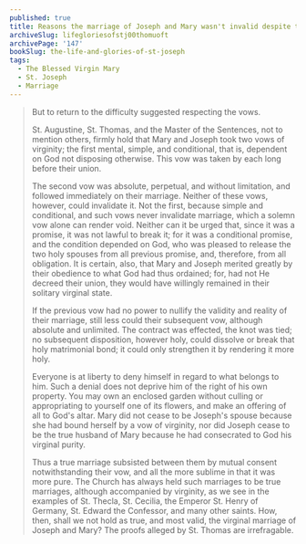 ```yaml
---
published: true
title: Reasons the marriage of Joseph and Mary wasn't invalid despite their vows of virginity
archiveSlug: lifegloriesofstj00thomuoft
archivePage: '147'
bookSlug: the-life-and-glories-of-st-joseph
tags:
  - The Blessed Virgin Mary
  - St. Joseph
  - Marriage
---
```


> But to return to the difficulty suggested respecting the vows.
>
> St. Augustine, St. Thomas, and the Master of the Sentences, not to mention others, firmly hold that Mary and Joseph took two vows of virginity; the first mental, simple, and conditional, that is, dependent on God not disposing otherwise. This vow was taken by each long before their union.
>
> The second vow was absolute, perpetual, and without limitation, and followed immediately on their marriage. Neither of these vows, however, could invalidate it. Not the first, because simple and conditional, and such vows never invalidate marriage, which a solemn vow alone can render void. Neither can it be urged that, since it was a promise, it was not lawful to break it; for it was a conditional promise, and the condition depended on God, who was pleased to release the two holy spouses from all previous promise, and, therefore, from all obligation. It is certain, also, that Mary and Joseph merited greatly by their obedience to what God had thus ordained; for, had not He decreed their union, they would have willingly remained in their solitary virginal state.
>
> If the previous vow had no power to nullify the validity and reality of their marriage, still less could their subsequent vow, although absolute and unlimited. The contract was effected, the knot was tied; no subsequent disposition, however holy, could dissolve or break that holy matrimonial bond; it could only strengthen it by rendering it more holy.
>
> Everyone is at liberty to deny himself in regard to what belongs to him. Such a denial does not deprive him of the right of his own property. You may own an enclosed garden without culling or appropriating to yourself one of its flowers, and make an offering of all to God's altar. Mary did not cease to be Joseph's spouse because she had bound herself by a vow of virginity, nor did Joseph cease to be the true husband of Mary because he had consecrated to God his virginal purity.
>
> Thus a true marriage subsisted between them by mutual consent notwithstanding their vow, and all the more sublime in that it was more pure. The Church has always held such marriages to be true marriages, although accompanied by virginity, as we see in the examples of St. Thecla, St. Cecilia, the Emperor St. Henry of Germany, St. Edward the Confessor, and many other saints. How, then, shall we not hold as true, and most valid, the virginal marriage of Joseph and Mary? The proofs alleged by St. Thomas are irrefragable.

